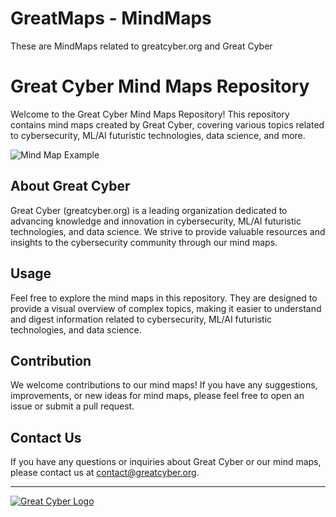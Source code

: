 # GreatMaps - MindMaps
These are MindMaps related to greatcyber.org and Great Cyber

# Great Cyber Mind Maps Repository

Welcome to the Great Cyber Mind Maps Repository! This repository contains mind maps created by Great Cyber, covering various topics related to cybersecurity, ML/AI futuristic technologies, data science, and more.

![Mind Map Example](mindmap_example.png)

## About Great Cyber

Great Cyber (greatcyber.org) is a leading organization dedicated to advancing knowledge and innovation in cybersecurity, ML/AI futuristic technologies, and data science. We strive to provide valuable resources and insights to the cybersecurity community through our mind maps.

## Usage

Feel free to explore the mind maps in this repository. They are designed to provide a visual overview of complex topics, making it easier to understand and digest information related to cybersecurity, ML/AI futuristic technologies, and data science.

## Contribution

We welcome contributions to our mind maps! If you have any suggestions, improvements, or new ideas for mind maps, please feel free to open an issue or submit a pull request.

## Contact Us

If you have any questions or inquiries about Great Cyber or our mind maps, please contact us at [contact@greatcyber.org](mailto:contact@greatcyber.org).

---

[![Great Cyber Logo](great_cyber_logo.png)](https://greatcyber.org)


